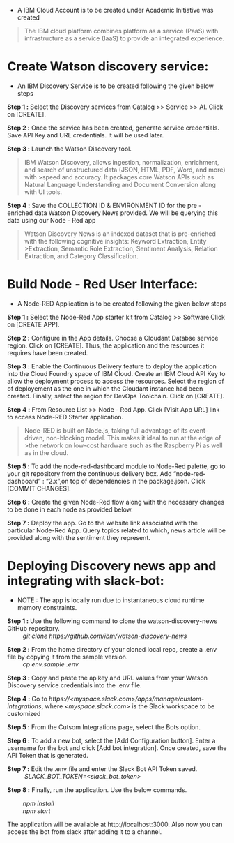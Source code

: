 * A IBM Cloud Account is to be created under Academic Initiative was created

>The IBM cloud platform combines platform as a service (PaaS) with infrastructure as a service (IaaS) to provide an integrated experience. 

# Create Watson discovery service: 

* An IBM Discovery Service is to be created following the given below steps

**Step 1 :** Select the Discovery services from Catalog >> Service >> AI. Click on [CREATE].

**Step 2 :** Once the service has been created, generate service credentials. Save API Key and URL credentials. It will be used later.

**Step 3 :** Launch the Watson Discovery tool.

>IBM Watson Discovery, allows ingestion, normalization, enrichment, and search of unstructured data (JSON, HTML, PDF, Word, and more) with >speed and accuracy. It packages core Watson APIs such as Natural Language Understanding and Document Conversion along with UI tools. 

**Step 4 :** Save the COLLECTION ID & ENVIRONMENT ID for the pre - enriched data Watson Discovery News provided. We will be querying this data using our Node - Red app           

>Watson Discovery News is an indexed dataset that is pre-enriched with the following cognitive insights: Keyword Extraction, Entity >Extraction, Semantic Role Extraction, Sentiment Analysis, Relation Extraction, and Category Classification.

# Build Node - Red User Interface: 
* A Node-RED Application is to be created following the given below steps 

**Step 1 :** Select the Node-Red App starter kit from Catalog >> Software.Click on [CREATE APP].

**Step 2 :** Configure in the App details. Choose a Cloudant Databse service region. Click on [CREATE]. Thus, the application and the resources it requires have been created.

**Step 3 :** Enable the Continuous Delivery feature to deploy the application into the Cloud Foundry space of IBM Cloud. Create an IBM Cloud API Key to allow the deployment process to access the resources.
Select the region of of deployement as the one in which the Cloudant instance had been created. Finally, select the region for DevOps    Toolchain. Click on [CREATE].

**Step 4 :** From Resource List >> Node - Red App. Click [Visit App URL] link to access Node-RED Starter application.  

>Node-RED is built on Node.js, taking full advantage of its event-driven, non-blocking model. This makes it ideal to run at the edge of >the network on low-cost hardware such as the Raspberry Pi as well as in the cloud.

**Step 5 :** To add the node-red-dashboard module to Node-Red palette, go to your git repository from the continuous delivery box. Add “node-red-dashboard” : “2.x”,on top of dependencies in the package.json. Click [COMMIT CHANGES].

**Step 6 :** Create the given Node-Red flow along with the necessary changes to be done in each node as provided below.

**Step 7 :** Deploy the app. Go to the website link associated with the particular Node-Red App. Query topics related to which, news article will be provided along with the sentiment they represent.

# Deploying Discovery news app and integrating with slack-bot:
 
* NOTE : The app is locally run due to instantaneous cloud runtime memory constraints. 

**Step 1 :** Use the following command to clone the watson-discovery-news GitHub repository.
        <br>&nbsp;&nbsp;&nbsp;&nbsp;&nbsp;&nbsp;&nbsp;&nbsp;&nbsp;*git clone https://github.com/ibm/watson-discovery-news*
        
**Step 2 :** From the home directory of your cloned local repo, create a .env file by copying it from the sample version.
        <br>&nbsp;&nbsp;&nbsp;&nbsp;&nbsp;&nbsp;&nbsp;&nbsp;&nbsp;*cp env.sample .env*
        
**Step 3 :** Copy and paste the apikey and URL values from your Watson Discovery service credentials into the .env file.

**Step 4 :** Go to *https://<myspace.slack.com>/apps/manage/custom-integrations*, where *<myspace.slack.com>* is the Slack workspace to be customized

**Step 5 :** From the Cutsom Integrations page, select the Bots option. 

**Step 6 :** To add a new bot, select the [Add Configuration button]. Enter a username for the bot and click [Add bot integration]. Once created, save the API Token that is generated. 

**Step 7 :** Edit the .env file and enter the Slack Bot API Token saved.<br>&nbsp;&nbsp;&nbsp;&nbsp;&nbsp;&nbsp;&nbsp;&nbsp;&nbsp;
*SLACK_BOT_TOKEN=<slack_bot_token>*

**Step 8 :** Finally, run the application. Use the below commands.

&nbsp;&nbsp;&nbsp;&nbsp;&nbsp;&nbsp;&nbsp;&nbsp;&nbsp;*npm install*<br>&nbsp;&nbsp;&nbsp;&nbsp;&nbsp;&nbsp;&nbsp;&nbsp;
*npm start*
 
The application will be available at http://localhost:3000. Also now you can access the bot from slack after adding it to a channel.
